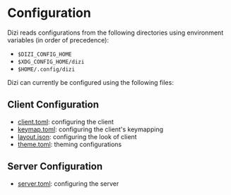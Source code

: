 # Configuration
Dizi reads configurations from the following directories using environment variables (in order of precedence):
 - `$DIZI_CONFIG_HOME`
 - `$XDG_CONFIG_HOME/dizi`
 - `$HOME/.config/dizi`

Dizi can currently be configured using the following files:

## Client Configuration
- [client.toml](/docs/configuration/client.toml.md): configuring the client
- [keymap.toml](/docs/configuration/keymap.toml.md): configuring the client's keymapping
- [layout.json](/docs/configuration/layout.json.md): configuring the look of client
- [theme.toml](/docs/configuration/theme.toml.md): theming configurations

## Server Configuration
- [server.toml](/docs/configuration/server.toml.md): configuring the server
